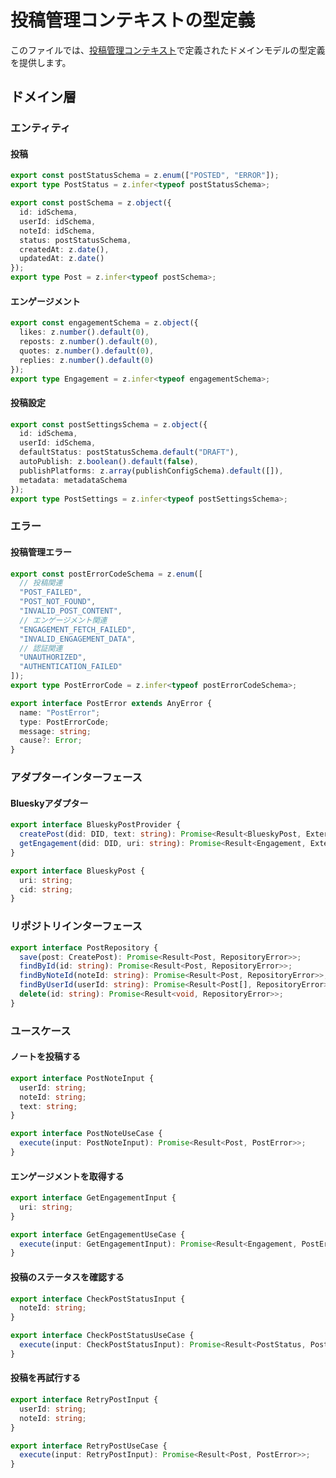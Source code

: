 # 投稿管理コンテキストの型定義

このファイルでは、[投稿管理コンテキスト](../domains/post.md)で定義されたドメインモデルの型定義を提供します。

## ドメイン層

### エンティティ

#### 投稿

```typescript
export const postStatusSchema = z.enum(["POSTED", "ERROR"]);
export type PostStatus = z.infer<typeof postStatusSchema>;

export const postSchema = z.object({
  id: idSchema,
  userId: idSchema,
  noteId: idSchema,
  status: postStatusSchema,
  createdAt: z.date(),
  updatedAt: z.date()
});
export type Post = z.infer<typeof postSchema>;
```

#### エンゲージメント

```typescript
export const engagementSchema = z.object({
  likes: z.number().default(0),
  reposts: z.number().default(0),
  quotes: z.number().default(0),
  replies: z.number().default(0)
});
export type Engagement = z.infer<typeof engagementSchema>;
```

#### 投稿設定

```typescript
export const postSettingsSchema = z.object({
  id: idSchema,
  userId: idSchema,
  defaultStatus: postStatusSchema.default("DRAFT"),
  autoPublish: z.boolean().default(false),
  publishPlatforms: z.array(publishConfigSchema).default([]),
  metadata: metadataSchema
});
export type PostSettings = z.infer<typeof postSettingsSchema>;
```

### エラー

#### 投稿管理エラー

```typescript
export const postErrorCodeSchema = z.enum([
  // 投稿関連
  "POST_FAILED",
  "POST_NOT_FOUND",
  "INVALID_POST_CONTENT",
  // エンゲージメント関連
  "ENGAGEMENT_FETCH_FAILED",
  "INVALID_ENGAGEMENT_DATA",
  // 認証関連
  "UNAUTHORIZED",
  "AUTHENTICATION_FAILED"
]);
export type PostErrorCode = z.infer<typeof postErrorCodeSchema>;

export interface PostError extends AnyError {
  name: "PostError";
  type: PostErrorCode;
  message: string;
  cause?: Error;
}
```

### アダプターインターフェース

#### Blueskyアダプター

```typescript
export interface BlueskyPostProvider {
  createPost(did: DID, text: string): Promise<Result<BlueskyPost, ExternalServiceError>>;
  getEngagement(did: DID, uri: string): Promise<Result<Engagement, ExternalServiceError>>;
}

export interface BlueskyPost {
  uri: string;
  cid: string;
}
```

### リポジトリインターフェース

```typescript
export interface PostRepository {
  save(post: CreatePost): Promise<Result<Post, RepositoryError>>;
  findById(id: string): Promise<Result<Post, RepositoryError>>;
  findByNoteId(noteId: string): Promise<Result<Post, RepositoryError>>;
  findByUserId(userId: string): Promise<Result<Post[], RepositoryError>>;
  delete(id: string): Promise<Result<void, RepositoryError>>;
}
```

### ユースケース

#### ノートを投稿する

```typescript
export interface PostNoteInput {
  userId: string;
  noteId: string;
  text: string;
}

export interface PostNoteUseCase {
  execute(input: PostNoteInput): Promise<Result<Post, PostError>>;
}
```

#### エンゲージメントを取得する

```typescript
export interface GetEngagementInput {
  uri: string;
}

export interface GetEngagementUseCase {
  execute(input: GetEngagementInput): Promise<Result<Engagement, PostError>>;
}
```

#### 投稿のステータスを確認する

```typescript
export interface CheckPostStatusInput {
  noteId: string;
}

export interface CheckPostStatusUseCase {
  execute(input: CheckPostStatusInput): Promise<Result<PostStatus, PostError>>;
}
```

#### 投稿を再試行する

```typescript
export interface RetryPostInput {
  userId: string;
  noteId: string;
}

export interface RetryPostUseCase {
  execute(input: RetryPostInput): Promise<Result<Post, PostError>>;
}
```
